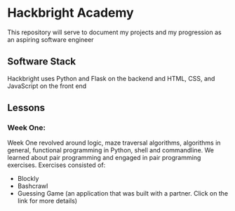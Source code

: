 # Hackbright Academy #
This repository will serve to document my projects and my progression as an aspiring software engineer

## Software Stack ##
Hackbright uses Python and Flask on the backend and HTML, CSS, and JavaScript on the front end

## Lessons ##
### Week One: ###
Week One revolved around logic, maze traversal algorithms, algorithms in general, functional programming in Python, shell and commandline. We learned about pair programming and engaged in pair programming exercises. Exercises consisted of:
- Blockly 
- Bashcrawl
- <Guessing href="https://github.com/antoniodcodes/GuessingGame">Guessing Game </a>(an application that was built with a partner. Click on the link for more details)